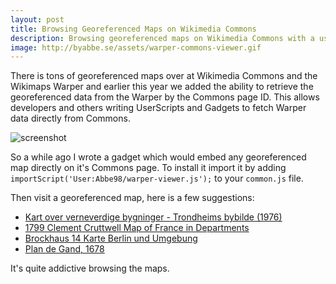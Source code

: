 ```yaml
---
layout: post
title: Browsing Georeferenced Maps on Wikimedia Commons
description: Browsing georeferenced maps on Wikimedia Commons with a userscript.
image: http://byabbe.se/assets/warper-commons-viewer.gif
---
```

There is tons of georeferenced maps over at Wikimedia Commons and the Wikimaps Warper and earlier this year we added the ability to retrieve the georeferenced data from the Warper by the Commons page ID. This allows developers and others writing UserScripts and Gadgets to fetch Warper data directly from Commons.

![screenshot](http://byabbe.se/assets/warper-commons-viewer.gif)

So a while ago I wrote a gadget which would embed any georeferenced map directly on it's Commons page. To install it import it by adding `importScript('User:Abbe98/warper-viewer.js');` to your `common.js` file.

Then visit a georeferenced map, here is a few suggestions\:

 - [Kart over verneverdige bygninger - Trondheims bybilde (1976)](https://commons.wikimedia.org/wiki/File:Kart_over_verneverdige_bygninger_-_Trondheims_bybilde_(1976)_(13307511695).jpg)
 - [1799 Clement Cruttwell Map of France in Departments](https://commons.wikimedia.org/wiki/File:1799_Clement_Cruttwell_Map_of_France_in_Departments_-_Geographicus_-_FranceDepartments-cruttwell-1799.jpg)
 - [Brockhaus 14 Karte Berlin und Umgebung](https://commons.wikimedia.org/wiki/File:Brockhaus_14_Karte_Berlin_und_Umgebung.jpg)
 - [Plan de Gand, 1678](https://commons.wikimedia.org/wiki/File:Plan_de_Gand,_1678.jpg)

It's quite addictive browsing the maps.